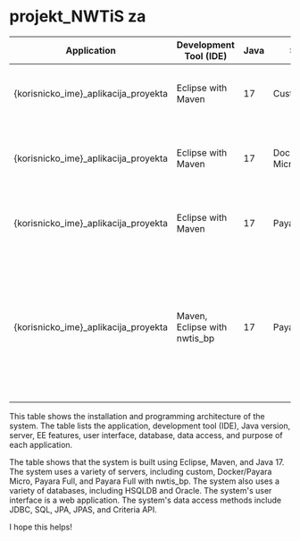 # projekt_NWTiS za 

| Application | Development Tool (IDE) | Java | Server | EE Features | User Interface | Database | Data Access | Purpose |
|---|---|---|---|---|---|---|---|---|
| {korisnicko_ime}_aplikacija_proyekta | Eclipse with Maven | 17 | Custom | Jakarta | Socket server | RESTful/JAX-RS web service | JDBC, SQL | Server on network socket (socket server) | RESTful/JAX-RS web service for accessing data |
| {korisnicko_ime}_aplikacija_proyekta | Eclipse with Maven | 17 | Docker/Payara Micro | Jakarta | EE10 Web | HSQLDB | JDBC, SQL | Web application for managing airport data |
| {korisnicko_ime}_aplikacija_proyekta | Eclipse with Maven | 17 | Payara Full | Jakarta | EE10 Web | HSQLDB | JPA4, Criteria API | Web application for managing flight data |
| {korisnicko_ime}_aplikacija_proyekta | Maven, Eclipse with nwtis_bp | 17 | Payara Full | Jakarta | EE10 Web, Jakarta MVC | HSQLDB | JPAS, Criteria API, User interface for working with users, received JMS messages, airports and flights |

This table shows the installation and programming architecture of the system. The table lists the application, development tool (IDE), Java version, server, EE features, user interface, database, data access, and purpose of each application.

The table shows that the system is built using Eclipse, Maven, and Java 17. The system uses a variety of servers, including custom, Docker/Payara Micro, Payara Full, and Payara Full with nwtis_bp. The system also uses a variety of databases, including HSQLDB and Oracle. The system's user interface is a web application. The system's data access methods include JDBC, SQL, JPA, JPAS, and Criteria API.

I hope this helps!
